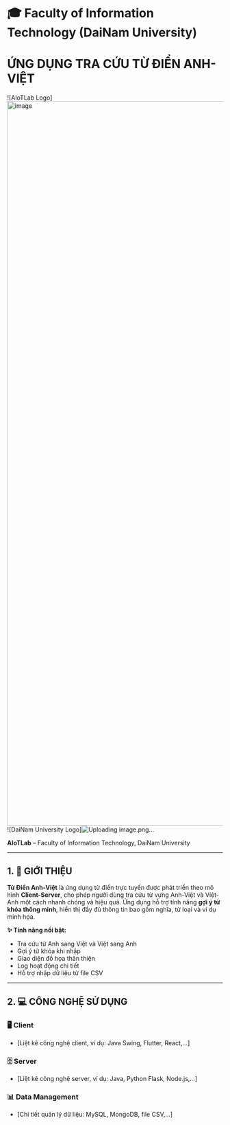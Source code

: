 # 🎓 Faculty of Information Technology (DaiNam University)

# ỨNG DỤNG TRA CỨU TỪ ĐIỂN ANH-VIỆT

![AIoTLab Logo]<img width="1508" height="1687" alt="image" src="https://github.com/user-attachments/assets/e8c508f6-80cd-484b-9077-e296e56cf2ca" />
 ![DaiNam University Logo]![Uploading image.png…]()


**AIoTLab** – Faculty of Information Technology, DaiNam University

---

## 1. 📖 GIỚI THIỆU

**Từ Điển Anh-Việt** là ứng dụng từ điển trực tuyến được phát triển theo mô hình **Client-Server**, cho phép người dùng tra cứu từ vựng Anh-Việt và Việt-Anh một cách nhanh chóng và hiệu quả. Ứng dụng hỗ trợ tính năng **gợi ý từ khóa thông minh**, hiển thị đầy đủ thông tin bao gồm nghĩa, từ loại và ví dụ minh họa.

**✨ Tính năng nổi bật:**
- Tra cứu từ Anh sang Việt và Việt sang Anh
- Gợi ý từ khóa khi nhập
- Giao diện đồ họa thân thiện
- Log hoạt động chi tiết
- Hỗ trợ nhập dữ liệu từ file CSV

---

## 2. 💻 CÔNG NGHỆ SỬ DỤNG

### 🖥️ Client
- [Liệt kê công nghệ client, ví dụ: Java Swing, Flutter, React,...]

### 🗄️ Server
- [Liệt kê công nghệ server, ví dụ: Java, Python Flask, Node.js,...]

### 📊 Data Management
- [Chi tiết quản lý dữ liệu: MySQL, MongoDB, file CSV,...]
